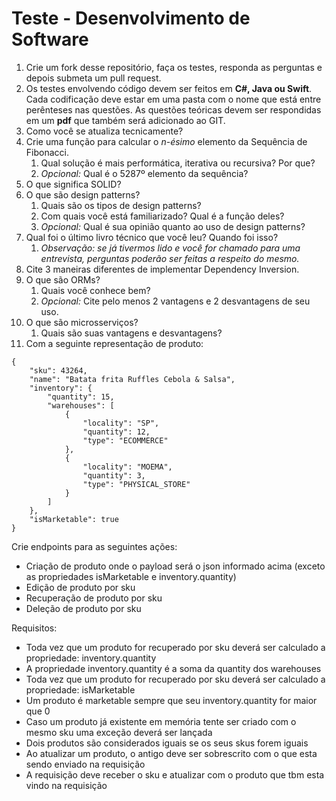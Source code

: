 # Teste - Desenvolvimento de Software #

1. Crie um fork desse repositório, faça os testes, responda as perguntas e depois submeta um pull request.
2. Os testes envolvendo código devem ser feitos em **C#, Java ou Swift**. Cada codificação deve estar em uma pasta com o nome que está entre perênteses nas questões. As questões teóricas devem ser respondidas em um **pdf** que também será adicionado ao GIT.
3. Como você se atualiza tecnicamente?
4. Crie uma função para calcular o _n-ésimo_ elemento da Sequência de Fibonacci.
	1. Qual solução é mais performática, iterativa ou recursiva? Por que?
	2. _Opcional:_ Qual é o 5287º elemento da sequência?
5. O que significa SOLID?
6. O que são design patterns?
	1. Quais são os tipos de design patterns?
	2. Com quais você está familiarizado? Qual é a função deles?
	3. _Opcional:_ Qual é sua opinião quanto ao uso de design patterns?
7. Qual foi o último livro técnico que você leu? Quando foi isso?
 	1. _Observação: se já tivermos lido e você for chamado para uma entrevista, perguntas poderão ser feitas a respeito do mesmo._
8. Cite 3 maneiras diferentes de implementar Dependency Inversion.
9. O que são ORMs?
	1. Quais você conhece bem?
	2. _Opcional:_ Cite pelo menos 2 vantagens e 2 desvantagens de seu uso.
10. O que são microsserviços?
 	1. Quais são suas vantagens e desvantagens?
11. Com a seguinte representação de produto:
```
{
    "sku": 43264,
    "name": "Batata frita Ruffles Cebola & Salsa",
    "inventory": {
        "quantity": 15,
        "warehouses": [
            {
                "locality": "SP",
                "quantity": 12,
                "type": "ECOMMERCE"
            },
            {
                "locality": "MOEMA",
                "quantity": 3,
                "type": "PHYSICAL_STORE"
            }
        ]
    },
    "isMarketable": true
}
```
Crie endpoints para as seguintes ações:
- Criação de produto onde o payload será o json informado acima (exceto as propriedades isMarketable e inventory.quantity)
- Edição de produto por sku
- Recuperação de produto por sku
- Deleção de produto por sku

Requisitos:
- Toda vez que um produto for recuperado por sku deverá ser calculado a propriedade: inventory.quantity
- A propriedade inventory.quantity é a soma da quantity dos warehouses
- Toda vez que um produto for recuperado por sku deverá ser calculado a propriedade: isMarketable
- Um produto é marketable sempre que seu inventory.quantity for maior que 0
- Caso um produto já existente em memória tente ser criado com o mesmo sku uma exceção deverá ser lançada
- Dois produtos são considerados iguais se os seus skus forem iguais
- Ao atualizar um produto, o antigo deve ser sobrescrito com o que esta sendo enviado na requisição
- A requisição deve receber o sku e atualizar com o produto que tbm esta vindo na requisição
